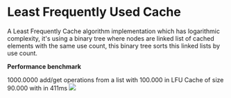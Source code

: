 # Least Frequently Used Cache

A Least Frequently Cache algorithm implementation which has logarithmic complexity, it's using a binary tree where nodes are linked list of cached elements with the same use count, this binary tree sorts this linked lists by use count.

<b>Performance benchmark</b><br>

1000.0000 add/get operations from a list with 100.000 in LFU Cache of size 90.000 with in 411ms
<img src="https://lh3.googleusercontent.com/SJyPHpSQyt_7e4yCI2zQaac8mzHRAEmmIfsh8DyHRWCxVe1CA88o6sR3exQ7TiJpTi5kWVXmvGa5EbCuRJuN4Oog1yaQuKsjB8OYZKHHH0H_hTB6w34aUiT_itgTBWwM2xBfGpRSl3DnCs9qehqIQHHlSukbY_MSQeS39WcpN2lp1lqSmmHqtPIUS-KXGriHCXc1cm3Hi6ynDIln3LHp6upelUddBlBNgxaepprF5vmpN8PFqkMhTcTxdx3H8dodioikMKlZlMKyV4o7ZeZae6S-RnUTqkeENQu7BfuJpqk7WURfPfhnGTQiwXQJlwEB2BBvpO6BzmmQixmS8hxaP_EPcNlcEvdK5fYXng-06EudN7lXcGGE_JMqYGV_2pSKQbznLGlSLBQeTnp40H4Vg7lCgIycK-j8SsIVkptkZ6VpReffUXfNNYRQQQy2gmBJUm6-Wrdvmv9iYTGg9gxBcn9uWWDYo5RfaPRrBZxJ5s6bMcQNd4wtxi1DftcrvcsLh-W1yGoMrvlngiNh9bnBHvop2QOPRr_irTLOs7P8ELgMvWY0TGsoOvebezIxor9ikSkCH12L_Amv0I4dKD5PUAZdeTX52dI=w1079-h211-no" />

